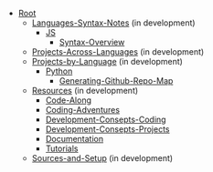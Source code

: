 - [Root](/README.md)
    - [Languages-Syntax-Notes](/Languages-Syntax-Notes/README.md) (in development)
        - [JS](/Languages-Syntax-Notes/JS/README.md)
            - [Syntax-Overview](/Languages-Syntax-Notes/JS/Syntax-Overview/README.md)
    - [Projects-Across-Languages](/Projects-Across-Languages/README.md) (in development)
    - [Projects-by-Language](/Projects-by-Language/README.md) (in development)
        - [Python](/Projects-by-Language/Python/README.md)
            - [Generating-Github-Repo-Map](/Projects-by-Language/Python/Generating-Github-Repo-Map/README.md)
    - [Resources](/Resources/README.md) (in development)
        - [Code-Along](/Resources/Code-Along/README.md)
        - [Coding-Adventures](/Resources/Coding-Adventures/README.md)
        - [Development-Consepts-Coding](/Resources/Development-Consepts-Coding/README.md)
        - [Development-Consepts-Projects](/Resources/Development-Consepts-Projects/README.md)
        - [Documentation](/Resources/Documentation/README.md)
        - [Tutorials](/Resources/Tutorials/README.md)
    - [Sources-and-Setup](/Sources-and-Setup/README.md) (in development)
